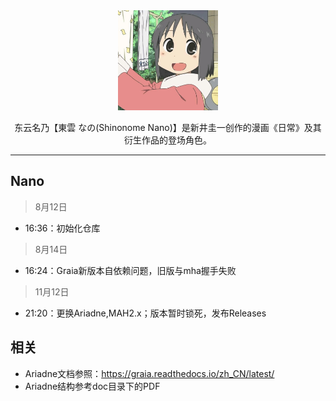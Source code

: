 <div align="center">
   <img width="160" src="Nano.jpg" alt="logo">
   <br/>
   <p>
   东云名乃【東雲 なの(Shinonome Nano)】是新井圭一创作的漫画《日常》及其衍生作品的登场角色。
   </p>
</div>

---

## Nano
> 8月12日
- 16:36：初始化仓库

> 8月14日
- 16:24：Graia新版本自依赖问题，旧版与mha握手失败

> 11月12日
- 21:20：更换Ariadne,MAH2.x；版本暂时锁死，发布Releases

## 相关
- Ariadne文档参照：https://graia.readthedocs.io/zh_CN/latest/
- Ariadne结构参考doc目录下的PDF
